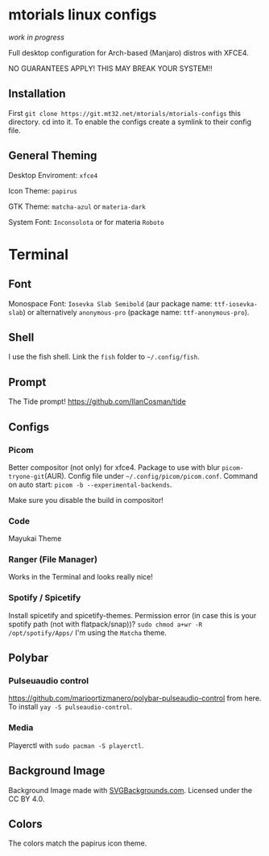 # mtorials linux configs

*work in progress*

Full desktop configuration for Arch-based (Manjaro) distros with XFCE4.

NO GUARANTEES APPLY! THIS MAY BREAK YOUR SYSTEM!!

## Installation

First `git clone https://git.mt32.net/mtorials/mtorials-configs` this directory.
cd into it.
To enable the configs create a symlink to their config file.

## General Theming

Desktop Enviroment: `xfce4`

Icon Theme: `papirus`

GTK Theme: `matcha-azul` or `materia-dark`

System Font: `Inconsolota` or for materia `Roboto`

# Terminal

## Font

Monospace Font: `Iosevka Slab Semibold` (aur package name: `ttf-iosevka-slab`) or alternatively `anonymous-pro` (package name: `ttf-anonymous-pro`).

## Shell

I use the fish shell. Link the `fish` folder to `~/.config/fish`.

## Prompt

The Tide prompt! https://github.com/IlanCosman/tide

## Configs

### Picom

Better compositor (not only) for xfce4. Package to use with blur `picom-tryone-git`(AUR). Config file under `~/.config/picom/picom.conf`.
Command on auto start: `picom -b --experimental-backends`.

Make sure you disable the build in compositor!

### Code

Mayukai Theme

### Ranger (File Manager)

Works in the Terminal and looks really nice!

### Spotify / Spicetify

Install spicetify and spicetify-themes. Permission error (in case this is your spotify path (not with flatpack/snap))?
`sudo chmod a+wr -R /opt/spotify/Apps/`
I'm using the `Matcha` theme.

## Polybar

### Pulseuaudio control

https://github.com/marioortizmanero/polybar-pulseaudio-control from here. To install `yay -S pulseaudio-control`.

### Media

Playerctl with `sudo pacman -S playerctl`.

## Background Image

Background Image made with [SVGBackgrounds.com](https://www.svgbackgrounds.com/). Licensed under the CC BY 4.0.

## Colors

The colors match the papirus icon theme.